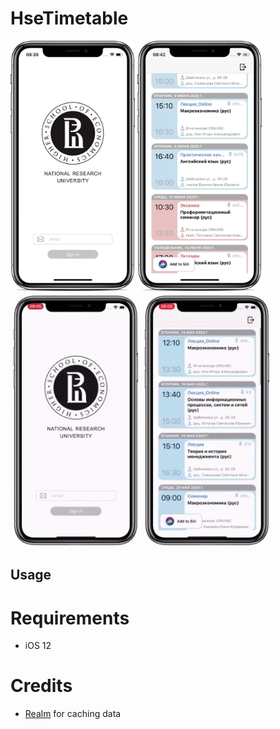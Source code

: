 # HseTimetable

<div>
 <img src="https://raw.githubusercontent.com/P4MBKIN/HseTimetable/master/Screenshots/photo/photo_auth_1.jpg" height="400" alt=""  /> 
 <img src="https://raw.githubusercontent.com/P4MBKIN/HseTimetable/master/Screenshots/photo/photo_lessons.jpg" height="400" alt=""  />
 <img src="https://raw.githubusercontent.com/P4MBKIN/HseTimetable/master/Screenshots/gif/gif_auth.gif" height="407" alt="" />
 <img src="https://raw.githubusercontent.com/P4MBKIN/HseTimetable/master/Screenshots/gif/gif_touches.gif" height="407" alt="" />
</div>

## Usage


# Requirements

- iOS 12

# Credits

- [Realm][] for caching data

[Realm]:https://realm.io
